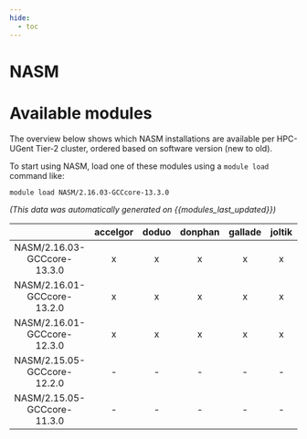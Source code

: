 ```yaml
---
hide:
  - toc
---
```


NASM
====

# Available modules


The overview below shows which NASM installations are available per HPC-UGent Tier-2 cluster, ordered based on software version (new to old).

To start using NASM, load one of these modules using a `module load` command like:

```shell
module load NASM/2.16.03-GCCcore-13.3.0
```

*(This data was automatically generated on {{modules_last_updated}})*

| |accelgor|doduo|donphan|gallade|joltik|litleo|shinx|
| :---: | :---: | :---: | :---: | :---: | :---: | :---: | :---: |
|NASM/2.16.03-GCCcore-13.3.0|x|x|x|x|x|x|x|
|NASM/2.16.01-GCCcore-13.2.0|x|x|x|x|x|x|x|
|NASM/2.16.01-GCCcore-12.3.0|x|x|x|x|x|x|x|
|NASM/2.15.05-GCCcore-12.2.0|-|-|-|-|-|x|x|
|NASM/2.15.05-GCCcore-11.3.0|-|-|-|-|-|x|x|
